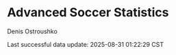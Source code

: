 # Advanced Soccer Statistics
Denis Ostroushko

<!-- gfm -->

Last successful data update: 2025-08-31 01:22:29 CST

